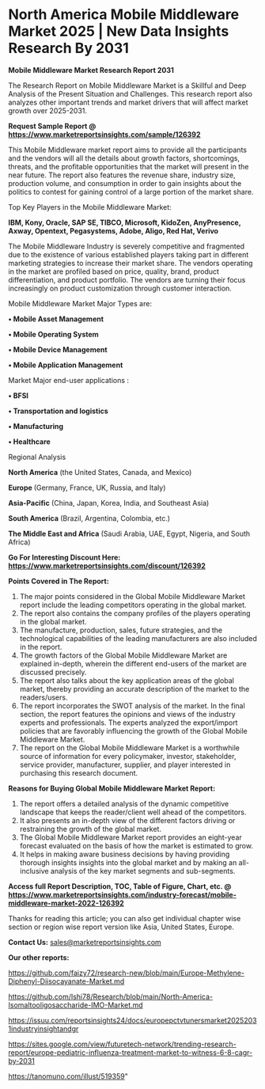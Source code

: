 # North America Mobile Middleware Market 2025 | New Data Insights Research By 2031

<strong>Mobile Middleware Market Research Report 2031</strong>

The Research Report on Mobile Middleware Market is a Skillful and Deep Analysis of the Present Situation and Challenges. This research report also analyzes other important trends and market drivers that will affect market growth over 2025-2031.

<strong>Request Sample Report @ <a href=https://www.marketreportsinsights.com/sample/126392>https://www.marketreportsinsights.com/sample/126392</a></strong>

This Mobile Middleware market report aims to provide all the participants and the vendors will all the details about growth factors, shortcomings, threats, and the profitable opportunities that the market will present in the near future. The report also features the revenue share, industry size, production volume, and consumption in order to gain insights about the politics to contest for gaining control of a large portion of the market share.

Top Key Players in the Mobile Middleware Market:

<strong>IBM, Kony, Oracle, SAP SE, TIBCO, Microsoft, KidoZen, AnyPresence, Axway, Opentext, Pegasystems, Adobe, Aligo, Red Hat, Verivo</strong>

The Mobile Middleware Industry is severely competitive and fragmented due to the existence of various established players taking part in different marketing strategies to increase their market share. The vendors operating in the market are profiled based on price, quality, brand, product differentiation, and product portfolio. The vendors are turning their focus increasingly on product customization through customer interaction.

Mobile Middleware Market Major Types are:

<strong>• Mobile Asset Management

• Mobile Operating System

• Mobile Device Management

• Mobile Application Management</strong>

Market Major end-user applications :

<strong>• BFSI

• Transportation and logistics

• Manufacturing

• Healthcare</strong>

Regional Analysis

</u><strong><b>North America</b></strong> (the United States, Canada, and Mexico)

<strong><b>Europe </b></strong>(Germany, France, UK, Russia, and Italy)

<strong><b>Asia-Pacific</b></strong> (China, Japan, Korea, India, and Southeast Asia)

<strong><b>South America</b></strong> (Brazil, Argentina, Colombia, etc.)

<strong><b>The Middle East and Africa</b></strong> (Saudi Arabia, UAE, Egypt, Nigeria, and South Africa)

<strong>Go For Interesting Discount Here: <a href=https://www.marketreportsinsights.com/discount/126392>https://www.marketreportsinsights.com/discount/126392</a></strong>

<strong>Points Covered in The Report:</strong>
<ol>
  <li>The major points considered in the Global Mobile Middleware Market report include the leading competitors operating in the global market.</li>
  <li>The report also contains the company profiles of the players operating in the global market.</li>
  <li>The manufacture, production, sales, future strategies, and the technological capabilities of the leading manufacturers are also included in the report.</li>
  <li>The growth factors of the Global Mobile Middleware Market are explained in-depth, wherein the different end-users of the market are discussed precisely.</li>
  <li>The report also talks about the key application areas of the global market, thereby providing an accurate description of the market to the readers/users.</li>
  <li>The report incorporates the SWOT analysis of the market. In the final section, the report features the opinions and views of the industry experts and professionals. The experts analyzed the export/import policies that are favorably influencing the growth of the Global Mobile Middleware Market.</li>
  <li>The report on the Global Mobile Middleware Market is a worthwhile source of information for every policymaker, investor, stakeholder, service provider, manufacturer, supplier, and player interested in purchasing this research document.</li>
</ol>
<strong>Reasons for Buying Global Mobile Middleware Market Report:</strong>

<ol>
  <li>The report offers a detailed analysis of the dynamic competitive landscape that keeps the reader/client well ahead of the competitors.</li>
  <li>It also presents an in-depth view of the different factors driving or restraining the growth of the global market.</li>
  <li>The Global Mobile Middleware Market report provides an eight-year forecast evaluated on the basis of how the market is estimated to grow.</li>
  <li>It helps in making aware business decisions by having providing thorough insights insights into the global market and by making an all-inclusive analysis of the key market segments and sub-segments.</li>
</ol>
<strong>Access full Report Description, TOC, Table of Figure, Chart, etc. @ <a href=https://www.marketreportsinsights.com/industry-forecast/mobile-middleware-market-2022-126392>https://www.marketreportsinsights.com/industry-forecast/mobile-middleware-market-2022-126392</a></strong>


Thanks for reading this article; you can also get individual chapter wise section or region wise report version like Asia, United States, Europe.

<strong>Contact Us:</strong>
sales@marketreportsinsights.com

<strong>Our other reports:</strong>

<a href=https://github.com/faizy72/research-new/blob/main/Europe-Methylene-Diphenyl-Diisocayanate-Market.md>https://github.com/faizy72/research-new/blob/main/Europe-Methylene-Diphenyl-Diisocayanate-Market.md</a>

<a href=https://github.com/Ishi78/Research/blob/main/North-America-Isomaltooligosaccharide-IMO-Market.md>https://github.com/Ishi78/Research/blob/main/North-America-Isomaltooligosaccharide-IMO-Market.md</a>

<a href=https://issuu.com/reportsinsights24/docs/europepctvtunersmarket20252031industryinsightandgr>https://issuu.com/reportsinsights24/docs/europepctvtunersmarket20252031industryinsightandgr</a>

<a href=https://sites.google.com/view/futuretech-network/trending-research-report/europe-pediatric-influenza-treatment-market-to-witness-6-8-cagr-by-2031>https://sites.google.com/view/futuretech-network/trending-research-report/europe-pediatric-influenza-treatment-market-to-witness-6-8-cagr-by-2031</a>

<a href=https://tanomuno.com/illust/519359>https://tanomuno.com/illust/519359</a>"
